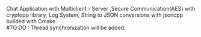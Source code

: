 Chat Application with Multiclient - Server ,Secure Communication(AES) with cryptopp library, Log System, String to JSON conversions with jsoncpp builded with Cmake.  
#TO DO : Thread synchronization will be added.
